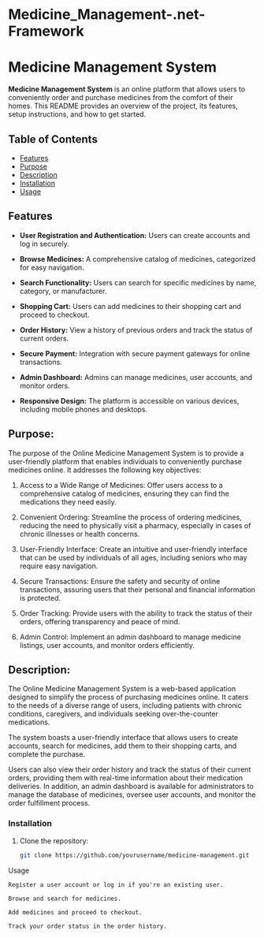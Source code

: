 # Medicine_Management-.net-Framework
# Medicine Management System

**Medicine Management System** is an online platform that allows users to conveniently order and purchase medicines from the comfort of their homes. This README provides an overview of the project, its features, setup instructions, and how to get started.

## Table of Contents
- [Features](#features)
- [Purpose](#purpose)
- [Description](#description)
- [Installation](#installation)
- [Usage](#usage)

## Features

- **User Registration and Authentication:** Users can create accounts and log in securely.

- **Browse Medicines:** A comprehensive catalog of medicines, categorized for easy navigation.

- **Search Functionality:** Users can search for specific medicines by name, category, or manufacturer.

- **Shopping Cart:** Users can add medicines to their shopping cart and proceed to checkout.

- **Order History:** View a history of previous orders and track the status of current orders.

- **Secure Payment:** Integration with secure payment gateways for online transactions.

- **Admin Dashboard:** Admins can manage medicines, user accounts, and monitor orders.

- **Responsive Design:** The platform is accessible on various devices, including mobile phones and desktops.


## Purpose:

The purpose of the Online Medicine Management System is to provide a user-friendly platform that enables individuals to conveniently purchase medicines online. It addresses the following key objectives:

   1. Access to a Wide Range of Medicines: Offer users access to a comprehensive catalog of medicines, ensuring they can find the medications they need easily.

   2. Convenient Ordering: Streamline the process of ordering medicines, reducing the need to physically visit a pharmacy, especially in cases of chronic illnesses or health concerns.

   3. User-Friendly Interface: Create an intuitive and user-friendly interface that can be used by individuals of all ages, including seniors who may require easy navigation.

   4. Secure Transactions: Ensure the safety and security of online transactions, assuring users that their personal and financial information is protected.

   5. Order Tracking: Provide users with the ability to track the status of their orders, offering transparency and peace of mind.

   6. Admin Control: Implement an admin dashboard to manage medicine listings, user accounts, and monitor orders efficiently.

## Description:

The Online Medicine Management System is a web-based application designed to simplify the process of purchasing medicines online. It caters to the needs of a diverse range of users, including patients with chronic conditions, caregivers, and individuals seeking over-the-counter medications.

The system boasts a user-friendly interface that allows users to create accounts, search for medicines, add them to their shopping carts, and complete the purchase.

Users can also view their order history and track the status of their current orders, providing them with real-time information about their medication deliveries. In addition, an admin dashboard is available for administrators to manage the database of medicines, oversee user accounts, and monitor the order fulfillment process.


### Installation

1. Clone the repository:

   ```sh
   git clone https://github.com/yourusername/medicine-management.git

Usage

    Register a user account or log in if you're an existing user.

    Browse and search for medicines.

    Add medicines and proceed to checkout.

    Track your order status in the order history.



